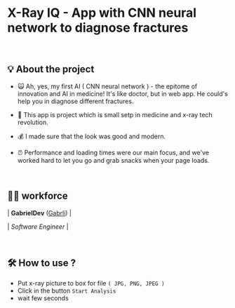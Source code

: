 # X-Ray IQ - App with CNN neural network to diagnose fractures

&nbsp;
## 💡 About the project

- 🙀 Ah, yes, my first AI ( CNN neural network ) - the epitome of innovation and AI in medicine! It's like doctor, but in web app. He could's help you in diagnose different fractures.

- 🔨 This app is project which is small setp in medicine and x-ray tech revolution. 

- 💰 I made sure that the look was good and modern.

- ⏰ Performance and loading times were our main focus, and we've worked hard to let you go and grab snacks when your page loads.


&nbsp;
## 🙋‍♂️ workforce

| **GabrielDev** ([Gabrli](https://github.com/Gabrli)) |

| *Software Engineer* |

&nbsp;
## 🛠️ How to use ?

- Put x-ray picture to box for file `( JPG, PNG, JPEG )`
- Click in the button `Start Analysis`
- wait few seconds
